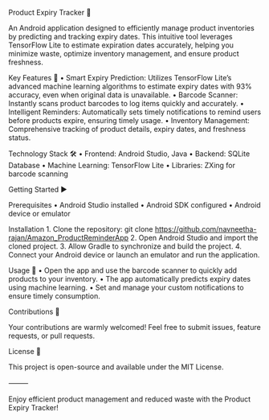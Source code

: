 Product Expiry Tracker 📱

An Android application designed to efficiently manage product inventories by predicting and tracking expiry dates. This intuitive tool leverages TensorFlow Lite to estimate expiration dates accurately, helping you minimize waste, optimize inventory management, and ensure product freshness.

Key Features 🚀
	•	Smart Expiry Prediction: Utilizes TensorFlow Lite’s advanced machine learning algorithms to estimate expiry dates with 93% accuracy, even when original data is unavailable.
	•	Barcode Scanner: Instantly scans product barcodes to log items quickly and accurately.
	•	Intelligent Reminders: Automatically sets timely notifications to remind users before products expire, ensuring timely usage.
	•	Inventory Management: Comprehensive tracking of product details, expiry dates, and freshness status.

Technology Stack 🛠️
	•	Frontend: Android Studio, Java
	•	Backend: SQLite Database
	•	Machine Learning: TensorFlow Lite
	•	Libraries: ZXing for barcode scanning

Getting Started ▶️

Prerequisites
	•	Android Studio installed
	•	Android SDK configured
	•	Android device or emulator

Installation
	1.	Clone the repository: git clone https://github.com/navneetha-rajan/Amazon_ProductReminderApp
	2.	Open Android Studio and import the cloned project.
	3.	Allow Gradle to synchronize and build the project.
	4.	Connect your Android device or launch an emulator and run the application.

Usage 📖
	•	Open the app and use the barcode scanner to quickly add products to your inventory.
	•	The app automatically predicts expiry dates using machine learning.
	•	Set and manage your custom notifications to ensure timely consumption.

Contributions 🤝

Your contributions are warmly welcomed! Feel free to submit issues, feature requests, or pull requests.

License 📄

This project is open-source and available under the MIT License.

⸻

Enjoy efficient product management and reduced waste with the Product Expiry Tracker!
